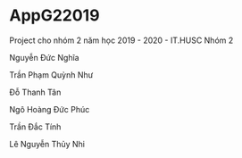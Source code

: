 # AppG22019
Project cho nhóm 2 năm học 2019 - 2020 - IT.HUSC
Nhóm 2

Nguyễn Đức Nghĩa

Trần Phạm Quỳnh Như

Đỗ Thanh Tân

Ngô Hoàng Đức Phúc

Trần Đắc Tính

Lê Nguyễn Thủy Nhi